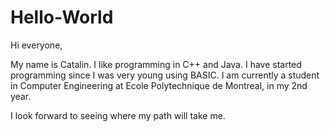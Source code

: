 # Hello-World

Hi everyone,

My name is Catalin. I like programming in C++ and Java. I have started programming since I was very young using BASIC. 
I am currently a student in Computer Engineering at Ecole Polytechnique de Montreal, in my 2nd year.

I look forward to seeing where my path will take me.

